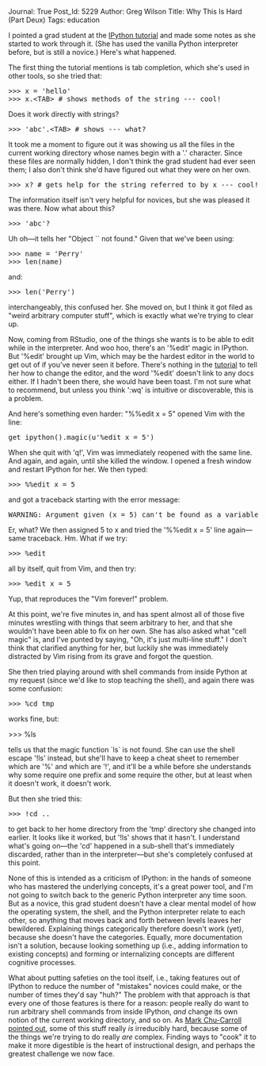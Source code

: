Journal: True
Post_Id: 5229
Author: Greg Wilson
Title: Why This Is Hard (Part Deux)
Tags: education


<p>I pointed a grad student at the <a href="http://ipython.org/ipython-doc/stable/interactive/tutorial.html">IPython tutorial</a> and made some notes as she started to work through it. (She has used the vanilla Python interpreter before, but is still a novice.) Here's what happened.</p>

<p>The first thing the tutorial mentions is tab completion, which she's used in other tools, so she tried that:</p>
<pre>&gt;&gt;&gt; x = 'hello'
&gt;&gt;&gt; x.&lt;TAB&gt; # shows methods of the string --- cool!</pre>
<p>Does it work directly with strings?</p>
<pre>&gt;&gt;&gt; 'abc'.&lt;TAB&gt; # shows --- what?</pre>
<p>It took me a moment to figure out it was showing us all the files in the current working directory whose names begin with a '.' character. Since these files are normally hidden, I don't think the grad student had ever seen them; I also don't think she'd have figured out what they were on her own.</p>
<pre>&gt;&gt;&gt; x? # gets help for the string referred to by x --- cool!</pre>
<p>The information itself isn't very helpful for novices, but she was pleased it was there. Now what about this?</p>
<pre>&gt;&gt;&gt; 'abc'?</pre>
<p>Uh oh&mdash;it tells her "Object `` not found." Given that we've been using:</p>
<pre>&gt;&gt;&gt; name = 'Perry'
&gt;&gt;&gt; len(name)</pre>
<p>and:</p>
<pre>&gt;&gt;&gt; len('Perry')</pre>
<p>interchangeably, this confused her. She moved on, but I think it got filed as "weird arbitrary computer stuff", which is exactly what we're trying to clear up.</p>

<p>Now, coming from RStudio, one of the things she wants is to be able to edit while in the interpreter. And woo hoo, there's an '%edit' magic in IPython. But '%edit' brought up Vim, which may be the hardest editor in the world to get out of if you've never seen it before. There's nothing in the <a href="http://ipython.org/ipython-doc/stable/interactive/tutorial.html">tutorial</a> to tell her how to change the editor, and the word '%edit' doesn't link to any docs either. If I hadn't been there, she would have been toast. I'm not sure what to recommend, but unless you think ':wq' is intuitive or discoverable, this is a problem.</p>

<p>And here's something even harder: "%%edit x = 5" opened Vim with the line:</p>
<pre>get_ipython().magic(u'%edit x = 5')</pre>
<p>When she quit with 'q!', Vim was immediately reopened with the same line. And again, and again, until she killed the window. I opened a fresh window and restart IPython for her. We then typed:</p>
<pre>&gt;&gt;&gt; %%edit x = 5</pre>
<p>and got a traceback starting with the error message:</p>
<pre>WARNING: Argument given (x = 5) can't be found as a variable or as a filename.</pre>
<p>Er, what? We then assigned 5 to x and tried the '%%edit x = 5' line again&mdash;same traceback. Hm. What if we try:</p>
<pre>&gt;&gt;&gt; %edit</pre>
<p>all by itself, quit from Vim, and then try:</p>
<pre>&gt;&gt;&gt; %edit x = 5</pre>
<p>Yup, that reproduces the "Vim forever!" problem.</p>

<p>At this point, we're five minutes in, and has spent almost all of those five minutes wrestling with things that seem arbitrary to her, and that she wouldn't have been able to fix on her own. She has also asked what "cell magic" is, and I've punted by saying, "Oh, it's just multi-line stuff." I don't think that clarified anything for her, but luckily she was immediately distracted by Vim rising from its grave and forgot the question.</p>

<p>She then tried playing around with shell commands from inside Python at my request (since we'd like to stop teaching the shell), and again there was some confusion:</p>
<pre>&gt;&gt;&gt; %cd tmp</pre>
<p>works fine, but:</p>

&gt;&gt;&gt; %ls

<p>tells us that the magic function `ls` is not found. She can use the shell escape '!ls' instead, but she'll have to keep a cheat sheet to remember which are '%' and which are '!', and it'll be a while before she understands why some require one prefix and some require the other, but at least when it doesn't work, it doesn't work.</p>

<p>But then she tried this:</p>
<pre>&gt;&gt;&gt; !cd ..</pre>
<p>to get back to her home directory from the 'tmp' directory she changed into earlier. It looks like it worked, but '!ls' shows that it hasn't. I understand what's going on&mdash;the 'cd' happened in a sub-shell that's immediately discarded, rather than in the interpreter&mdash;but she's completely confused at this point.</p>

<p>None of this is intended as a criticism of IPython: in the hands of someone who has mastered the underlying concepts, it's a great power tool, and I'm not going to switch back to the generic Python interpreter any time soon. But as a novice, this grad student doesn't have a clear mental model of how the operating system, the shell, and the Python interpreter relate to each other, so anything that moves back and forth between levels leaves her bewildered. Explaining things categorically therefore doesn't work (yet), because she doesn't have the categories. Equally, more documentation isn't a solution, because looking something up (i.e., adding information to existing concepts) and forming or internalizing concepts are different cognitive processes.</p>

<p>What about putting safeties on the tool itself, i.e., taking features out of IPython to reduce the number of "mistakes" novices could make, or the number of times they'd say "huh?" The problem with that approach is that every one of those features is there for a reason: people really do want to run arbitrary shell commands from inside IPython, <em>and</em> change its own notion of the current working directory, and so on. As <a href="http://scientopia.org/blogs/goodmath/2012/10/05/everyone-should-program-or-programming-is-hard-both/">Mark Chu-Carroll pointed out</a>, some of this stuff really <em>is</em> irreducibly hard, because some of the things we're trying to do really <em>are</em> complex. Finding ways to "cook" it to make it more digestible is the heart of instructional design, and perhaps the greatest challenge we now face.</p>

